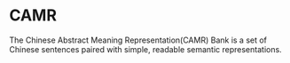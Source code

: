 # CAMR
The Chinese Abstract Meaning Representation(CAMR) Bank is a set of Chinese sentences paired with simple, readable semantic representations. 
